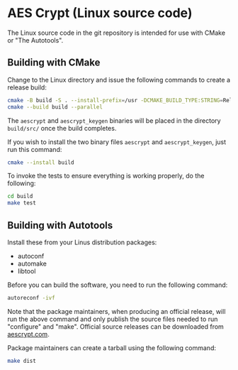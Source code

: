 # AES Crypt (Linux source code)

The Linux source code in the git repository is intended for use with CMake or
"The Autotools".

## Building with CMake

Change to the Linux directory and issue the following commands to create
a release build:

```bash
cmake -B build -S . --install-prefix=/usr -DCMAKE_BUILD_TYPE:STRING=Release
cmake --build build --parallel
```

The `aescrypt` and `aescrypt_keygen` binaries will be placed in the directory
`build/src/` once the build completes.

If you wish to install the two binary files `aescrypt` and `aescrypt_keygen`,
just run this command:

```bash
cmake --install build
```

To invoke the tests to ensure everything is working properly, do the following:

```bash
cd build
make test
```

## Building with Autotools

Install these from your Linus distribution packages:

* autoconf
* automake
* libtool

Before you can build the software, you need to run the
following command:

```bash
autoreconf -ivf
```

Note that the package maintainers, when producing an official release,
will run the above command and only publish the source files needed
to run "configure" and "make".  Official source releases can be downloaded
from [aescrypt.com](https://www.aescrypt.com/download/).

Package maintainers can create a tarball using the following command:

```bash
make dist
```
